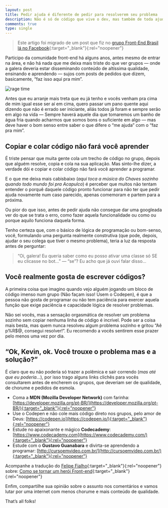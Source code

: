 ```yaml
---
layout: post
title: Pedir ajuda é diferente de pedir para resolverem seu problema
description: Não é só de código que vive o dev, mas também de toda ajuda de bom coração
comments: true
type: single
---
```


> Este artigo foi migrado de um post que fiz no [grupo Front-End Brasil lá no Facebook](https://www.facebook.com/groups/frontendbrasil/permalink/1262790657103017/){:target="_blank"}{:rel="noopener"}

Participo da comunidade front-end há alguns anos, antes mesmo de entrar na área, e não há nada que me deixa mais triste do que ver grupos — onde a galera deveria estar disseminando conteúdo de altíssima qualidade, ensinando e aprendendo — sujos com posts de pedidos que dizem, basicamente, “faz isso aqui pra mim”.

![rage time](https://miro.medium.com/max/600/1*F8EKuD8bffs5pQdYc7rjng.gif)

Antes que eu arranje mais treta que eu já tenho e vocês venham pra cima de mim igual esse ser aí em cima, quero passar um pano quente aqui dizendo que não é errado ser iniciante, aliás todos já foram e sempre serão em algo na vida — Sempre haverá aquele dia que tomaremos um banho de água fria quando acharmos que somos bons o suficiente em algo — mas deve haver o bom senso entre saber o que difere o “me ajuda” com o “faz pra mim”.

## Copiar e colar código não fará você aprender

É triste pensar que muita gente cola um trecho de código no grupo, depois que alguém resolve, copia e cola na sua aplicação. Mas sinto-lhe dizer, a verdade dói e copiar e colar código não fará você aprender a programar.

E o que me deixa mais cabisbaixo (*aqui toca a música do Chaves sozinho quando todo mundo foi pra Acapulco*) é perceber que muitos não tentam entender o porquê daquele código pronto funcionar para não ter que pedir ajuda novamente num caso parecido, apenas comemoram e partem para a próxima.

Ou pior do que isso, antes de pedir ajuda não consegue dar uma googleada ver do que se trata o erro, como fazer aquela funcionalidade ou como ou porque aquilo funciona daquela forma.

Tenho certeza que, com o básico de lógica de programação ou bom-senso, você, formulando uma pergunta realmente construtiva (que pode, depois, ajudar o seu colega que tiver o mesmo problema), teria a luz da resposta antes de perguntar:

> “Oi, galera! Eu queria saber como eu posso ativar uma classe só SE eu clicasse no bot…” — “se”? Eu acho que já ouvi falar disso…

## Você realmente gosta de escrever códigos?

A primeira coisa que imagino quando vejo alguém jogando um bloco de código imenso num grupo (Não façam isso! Usem o Codepen), é que a pessoa não gosta de programar ou não tem paciência para exercer aquela função que exige paciência e capacidade lógica de resolver problemas.

Não sei vocês, mas a sensação orgasmática de resolver um problema sozinho sem copiar nenhuma linha de código é incrível. Pode ser a coisa mais besta, mas quem nunca resolveu algum problema sozinho e gritou “Aê p%R$@, consegui resolver!”. Eu recomendo a vocês sentirem esse prazer pelo menos uma vez por dia.

## “Ok, Kevin, ok. Você trouxe o problema mas e a solução?”

É claro que eu não poderia só trazer a polêmica e sair correndo (*mas até que eu poderia…*), por isso trago alguns links clichês para vocês consultarem antes de encherem os grupos, que deveriam ser de qualidade, de chorume e pedidos de esmola.

- Coma a **MDN (Mozilla Developer Network)** com farinha: [https://developer.mozilla.org/pt-BR/](https://developer.mozilla.org/pt-BR/){:target="_blank"}{:rel="noopener"}
- Use o Codepen e não cole mais código direto nos grupos, pelo amor de Deus: [https://codepen.io](https://codepen.io/){:target="_blank"}{:rel="noopener"}
- Estude no apaixonante e mágico **Codecademy**: [https://www.codecademy.com](https://www.codecademy.com/){:target="_blank"}{:rel="noopener"}
- Estude com o **Gustavo Guanabara** e divirta-se aprendendo a programar: [http://cursoemvideo.com.br/](http://cursoemvideo.com.br/){:target="_blank"}{:rel="noopener"}

Acompanhe a tradução do [Felipe Fialho](https://www.felipefialho.com/){:target="_blank"}{:rel="noopener"} sobre: [Como se tornar um herói Front-end](https://www.felipefialho.com/blog/2016/do-zero-a-heroi-do-front-end-parte-1){:target="_blank"}{:rel="noopener"}

Enfim, compartilhe sua opinião sobre o assunto nos comentários e vamos lutar por uma internet com menos chorume e mais conteúdo de qualidade.

That’s all folks!

